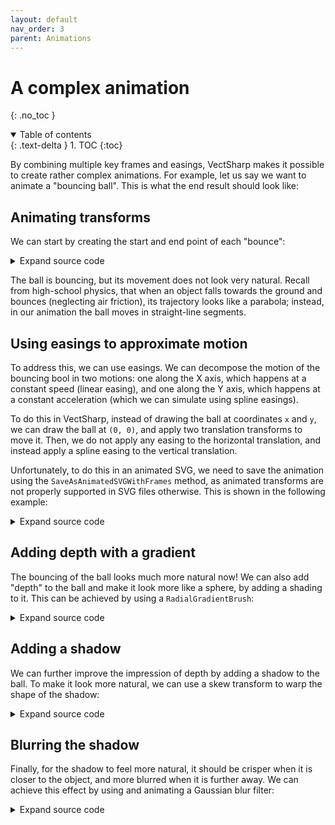 ```yaml
---
layout: default
nav_order: 3
parent: Animations
---
```


# A complex animation
{: .no_toc }

<details open markdown="block">
  <summary>
    Table of contents
  </summary>
  {: .text-delta }
1. TOC
{:toc}
</details>

By combining multiple key frames and easings, VectSharp makes it possible to create rather complex animations. For example, let us say we want to animate a "bouncing ball". This is what the end result should look like:

<p style="text-align: center">
    <object data="assets/images/bouncingBall_4.svg" style="height: 22em">
    </object>
</p>

## Animating transforms

We can start by creating the start and end point of each "bounce":

<div class="code-example">
<p style="text-align: center">
    <object data="assets/images/bouncingBall_0.svg" style="height: 22em">
    </object>
</p>
</div>
<details markdown="block">
<summary>
    Expand source code
  </summary>
  {: .text-delta }


{% highlight CSharp %}
using VectSharp;
using VectSharp.SVG;

// Create the animation object, specifying the width, height and linearisation resolution.
Animation animation = new Animation(200, 100, 1);

// Starting X and Y position of the ball.
double startingX = 10;
double startingY = 10;

// Y coordinate of the "floor".
double floorY = 90;

// Amount of energy conserved in each bounce.
double damping = 0.75;

// Speed of the ball on the X axis.
double xSpeed = 20;

// Current time in the animation.
double currTime = 0;

// Create the frames in a loop.
for (int i = 0; i < 20; i++)
{
    // Create a Graphics object to hold the frame.
    Graphics frameContents = new Graphics();

    // Coordinates of the ball in the current frame.
    double x, y;

    // The ball moves along the X axis at a constant speed.
    x = startingX + xSpeed * currTime;

    // In even frames, the ball will be in the air.
    if (i % 2 == 0)
    {
        // The height of each bounce can be computed using the damping factor.
        y = startingY + (floorY - startingY) * (1 - Math.Pow(damping, i / 2));
    }
    // In odd frames, the ball is on the floor.
    else
    {
        y = floorY;
    }

    // Draw the ball at the appropriate coordinates, in green.
    frameContents.FillPath(new GraphicsPath().Arc(x, y, 10, 0, 2 * Math.PI), Colour.FromRgb(0, 158, 115), tag: "ball");

    // Create a new Frame, with a duration of 0s (each bounce is istantaneous).
    Frame frame = new Frame(frameContents, 0);

    // The amount of time between bounces (i.e. the duration of the transition) depends on how much the ball
    // needs to travel vertically.
    double duration = Math.Pow(damping, i / 2);

    // Transition between the previous frame and the current frame.
    Transition transition = null;

    // Create a new transition, with the right duration (except for the first frame).
    if (i > 0)
    {
        transition = new Transition(duration * 1000);
    }

    // Add the frame to the animation.
    animation.AddFrame(frame, transition);

    // Increase the current time.
    currTime += duration;
}

// Save the animation as an animated SVG file.
animation.SaveAsAnimatedSVG("animation.svg");
{% endhighlight %}
</details>

The ball is bouncing, but its movement does not look very natural. Recall from high-school physics, that when an object falls towards the ground and bounces (neglecting air friction), its trajectory looks like a parabola; instead, in our animation the ball moves in straight-line segments.

## Using easings to approximate motion

To address this, we can use easings. We can decompose the motion of the bouncing bool in two motions: one along the X axis, which happens at a constant speed (linear easing), and one along the Y axis, which happens at a constant acceleration (which we can simulate using spline easings).

To do this in VectSharp, instead of drawing the ball at coordinates `x` and `y`, we can draw the ball at `(0, 0)`, and apply two translation transforms to move it. Then, we do not apply any easing to the horizontal translation, and instead apply a spline easing to the vertical translation.

Unfortunately, to do this in an animated SVG, we need to save the animation using the `SaveAsAnimatedSVGWithFrames` method, as animated transforms are not properly supported in SVG files otherwise. This is shown in the following example:

<div class="code-example">
<p style="text-align: center">
    <object data="assets/images/bouncingBall_1.svg" style="height: 22em">
    </object>
</p>
</div>
<details markdown="block">
<summary>
    Expand source code
  </summary>
  {: .text-delta }
{% highlight CSharp %}
using VectSharp;
using VectSharp.SVG;

// Create the animation object, specifying the width, height and linearisation resolution.
Animation animation = new Animation(200, 100, 1);

// Starting X and Y position of the ball.
double startingX = 10;
double startingY = 10;

// Y coordinate of the "floor".
double floorY = 90;

// Amount of energy conserved in each bounce.
double damping = 0.75;

// Speed of the ball on the X axis.
double xSpeed = 20;

// Current time in the animation.
double currTime = 0;

// Create the frames in a loop.
for (int i = 0; i < 20; i++)
{
    // Create a Graphics object to hold the frame.
    Graphics frameContents = new Graphics();

    // Coordinates of the ball in the current frame.
    double x, y;

    // The ball moves along the X axis at a constant speed.
    x = startingX + xSpeed * currTime;

    // In even frames, the ball will be in the air.
    if (i % 2 == 0)
    {
        // The height of each bounce can be computed using the damping factor.
        y = startingY + (floorY - startingY) * (1 - Math.Pow(damping, i / 2));
    }
    // In odd frames, the ball is on the floor.
    else
    {
        y = floorY;
    }

    // Apply the translation to the X axis.
    frameContents.Translate(x, 0, tag: "xTranslation");

    // Apply the translation to the Y axis.
    frameContents.Translate(0, y, tag: "yTranslation");

    // Draw the ball at 0, 0, in green.
    frameContents.FillPath(new GraphicsPath().Arc(0, 0, 10, 0, 2 * Math.PI), Colour.FromRgb(0, 158, 115), tag: "ball");

    // Create a new Frame, with a duration of 0s (each bounce is istantaneous).
    Frame frame = new Frame(frameContents, 0);

    // The amount of time between bounces (i.e. the duration of the transition) depends on how much the ball
    // needs to travel vertically.
    double duration = Math.Pow(damping, i / 2);

    // Create the easing for the Y axis translation.
    Dictionary<string, IEasing> easings = new Dictionary<string, IEasing>();
    
    // When i is odd, the ball is falling down: start slow and accelerate.
    if (i % 2 == 1)
    {
        easings.Add("yTranslation", new SplineEasing(new Point(0.5414, 0.0353), new Point(0.8650, 0.7570)));
    }
    // When i is even, the ball is rising up: start fast and slow down.
    else
    {
        easings.Add("yTranslation", new SplineEasing(new Point(0.1350, 0.2430), new Point(0.4585, 0.9647)));
    }
    

    // Transition between the previous frame and the current frame.
    Transition transition = null;

    // Create a new transition, with the right duration (except for the first frame).
    if (i > 0)
    {
        transition = new Transition(duration * 1000, easings: easings);
    }

    // Add the frame to the animation.
    animation.AddFrame(frame, transition);

    // Increase the current time.
    currTime += duration;
}

// Save the animation as an animated SVG file. Note that we need to save the animation
// using the SaveAsAnimatedSVGWithFrames method, as transform animations are not fully
// supported in SVG animations otherwise.
animation.SaveAsAnimatedSVGWithFrames("animation.svg");
{% endhighlight %}
</details>

## Adding depth with a gradient

The bouncing of the ball looks much more natural now! We can also add "depth" to the ball and make it look more like a sphere, by adding a shading to it. This can be achieved by using a `RadialGradientBrush`:

<div class="code-example">
<p style="text-align: center">
    <object data="assets/images/bouncingBall_2.svg" style="height: 22em">
    </object>
</p>
</div>
<details markdown="block">
<summary>
    Expand source code
  </summary>
  {: .text-delta }
{% highlight CSharp %}
// ...

// Create a radial gradient to shade the ball.
RadialGradientBrush ballGradient = new RadialGradientBrush(new Point(-4, -4), new Point(-2, -2), 20,
    new GradientStop(Colour.FromRgb(118, 242, 195), 0),  // Highlight
    new GradientStop(Colour.FromRgb(0, 158, 115), 0.35), // Base colour
    new GradientStop(Colour.FromRgb(0, 0, 0), 1));       // Shadow

// Draw the ball at 0, 0 using the gradient.
frameContents.FillPath(new GraphicsPath().Arc(0, 0, 10, 0, 2 * Math.PI), ballGradient, tag: "ball");

// ...
{% endhighlight %}
</details>

## Adding a shadow

We can further improve the impression of depth by adding a shadow to the ball. To make it look more natural, we can use a skew transform to warp the shape of the shadow:

<div class="code-example">
<p style="text-align: center">
    <object data="assets/images/bouncingBall_3.svg" style="height: 22em">
    </object>
</p>
</div>
<details markdown="block">
<summary>
    Expand source code
  </summary>
  {: .text-delta }
{% highlight CSharp %}
// Create the animation object, specifying the width, height and linearisation resolution.
Animation animation = new Animation(200, 100, 1);

// Starting X and Y position of the ball.
double startingX = 10;
double startingY = 10;

// Y coordinate of the "floor".
double floorY = 90;

// Amount of energy conserved in each bounce.
double damping = 0.75;

// Speed of the ball on the X axis.
double xSpeed = 20;

// Current time in the animation.
double currTime = 0;

// Create the frames in a loop.
for (int i = 0; i < 20; i++)
{
    // Create a Graphics object to hold the frame.
    Graphics frameContents = new Graphics();

    // Coordinates of the ball in the current frame.
    double x, y;

    // The ball moves along the X axis at a constant speed.
    x = startingX + xSpeed * currTime;

    // In even frames, the ball will be in the air.
    if (i % 2 == 0)
    {
        // The height of each bounce can be computed using the damping factor.
        y = startingY + (floorY - startingY) * (1 - Math.Pow(damping, i / 2));
    }
    // In odd frames, the ball is on the floor.
    else
    {
        y = floorY;
    }

    // Apply the translation to the X axis.
    frameContents.Translate(x, 0, tag: "xTranslation");

    // Apply the translation to the Y axis.
    frameContents.Translate(0, y, tag: "yTranslation");

    // Save the graphics context.
    frameContents.Save();

    // Apply the skew. On odd frames, the shadow should be aligned with the ball,
    // as both are on the floor.
    if (i % 2 == 1)
    {
        frameContents.Transform(1, // Scale X
            0,  // Skew X
            -2, // Skew Y
            1,  // Scale Y
            20, // Translate X
            0,  // Translate Y
            tag: "skew");
    }
    // On even frames, the shadow should be further away from the ball, as the shadow
    // is still on the floor, while the ball is in the air. The shadow should also be
    // larger.
    else
    {
        frameContents.Transform(1 + 0.5 * Math.Pow(damping, i / 2), // Scale X
            0, // Skew X
            -2 * (1 + Math.Pow(damping, i / 2)), // Skew Y
            1 + 0.5 * Math.Pow(damping, i / 2), // Scale Y
            20 * (1 + Math.Pow(damping, i / 2)) + 50 * Math.Pow(damping, i / 2), // Translate X
            -5 * Math.Pow(damping, i / 2), // Translate Y
            tag: "skew");
    }

    // Draw the shadow.
    frameContents.FillPath(new GraphicsPath().Arc(0, 0, 10, 0, 2 * Math.PI), Colour.FromRgb(128, 128, 128), tag: "shadow");

    // Remove the skew transform.
    frameContents.Restore();

    // Create a radial gradient to shade the ball.
    RadialGradientBrush ballGradient = new RadialGradientBrush(new Point(-4, -4), new Point(-2, -2), 20,
        new GradientStop(Colour.FromRgb(118, 242, 195), 0),  // Highlight
        new GradientStop(Colour.FromRgb(0, 158, 115), 0.35), // Base colour
        new GradientStop(Colour.FromRgb(0, 0, 0), 1));       // Shadow

    // Draw the ball at 0, 0 using the gradient.
    frameContents.FillPath(new GraphicsPath().Arc(0, 0, 10, 0, 2 * Math.PI), ballGradient, tag: "ball");

    // Create a new Frame, with a duration of 0s (each bounce is istantaneous).
    Frame frame = new Frame(frameContents, 0);

    // The amount of time between bounces (i.e. the duration of the transition) depends on how much the ball
    // needs to travel vertically.
    double duration = Math.Pow(damping, i / 2);

    // Create the easing for the Y axis translation.
    Dictionary<string, IEasing> easings = new Dictionary<string, IEasing>();

    // When i is odd, the ball is falling down: start slow and accelerate.
    if (i % 2 == 1)
    {
        easings.Add("yTranslation", new SplineEasing(new Point(0.5414, 0.0353), new Point(0.8650, 0.7570)));
        // As the amount of skew depends on the position on the Y axis, we need to apply the same easing
        // to the skew transformation as well.
        easings.Add("skew", new SplineEasing(new Point(0.5414, 0.0353), new Point(0.8650, 0.7570)));
    }
    // When i is even, the ball is rising up: start fast and slow down.
    else
    {
        easings.Add("yTranslation", new SplineEasing(new Point(0.1350, 0.2430), new Point(0.4585, 0.9647)));
        // As the amount of skew depends on the position on the Y axis, we need to apply the same easing
        // to the skew transformation as well.
        easings.Add("skew", new SplineEasing(new Point(0.1350, 0.2430), new Point(0.4585, 0.9647)));
    }


    // Transition between the previous frame and the current frame.
    Transition transition = null;

    // Create a new transition, with the right duration (except for the first frame).
    if (i > 0)
    {
        transition = new Transition(duration * 1000, easings: easings);
    }

    // Add the frame to the animation.
    animation.AddFrame(frame, transition);

    // Increase the current time.
    currTime += duration;
}

// Save the animation as an animated SVG file. Note that we need to save the animation
// using the SaveAsAnimatedSVGWithFrames method, as transform animations are not fully
// supported in SVG animations otherwise.
animation.SaveAsAnimatedSVGWithFrames("animation.svg");
{% endhighlight %}
</details>

## Blurring the shadow

Finally, for the shadow to feel more natural, it should be crisper when it is closer to the object, and more blurred when it is further away. We can achieve this effect by using and animating a Gaussian blur filter:

<div class="code-example">
<p style="text-align: center">
    <object data="assets/images/bouncingBall_4.svg" style="height: 22em">
    </object>
</p>
</div>
<details markdown="block">
<summary>
    Expand source code
  </summary>
  {: .text-delta }
{% highlight CSharp %}
// Create the animation object, specifying the width, height and linearisation resolution.
Animation animation = new Animation(200, 100, 1);

// Starting X and Y position of the ball.
double startingX = 10;
double startingY = 10;

// Y coordinate of the "floor".
double floorY = 90;

// Amount of energy conserved in each bounce.
double damping = 0.75;

// Speed of the ball on the X axis.
double xSpeed = 20;

// Current time in the animation.
double currTime = 0;

// Create the frames in a loop.
for (int i = 0; i < 20; i++)
{
    // Create a Graphics object to hold the frame.
    Graphics frameContents = new Graphics();

    // Coordinates of the ball in the current frame.
    double x, y;

    // The ball moves along the X axis at a constant speed.
    x = startingX + xSpeed * currTime;

    // In even frames, the ball will be in the air.
    if (i % 2 == 0)
    {
        // The height of each bounce can be computed using the damping factor.
        y = startingY + (floorY - startingY) * (1 - Math.Pow(damping, i / 2));
    }
    // In odd frames, the ball is on the floor.
    else
    {
        y = floorY;
    }

    // Apply the translation to the X axis.
    frameContents.Translate(x, 0, tag: "xTranslation");

    // Apply the translation to the Y axis.
    frameContents.Translate(0, y, tag: "yTranslation");

    // Save the graphics context.
    frameContents.Save();

    // Apply the skew. On odd frames, the shadow should be aligned with the ball,
    // as both are on the floor.
    if (i % 2 == 1)
    {
        frameContents.Transform(1, // Scale X
            0,  // Skew X
            -2, // Skew Y
            1,  // Scale Y
            20, // Translate X
            0,  // Translate Y
            tag: "skew");
    }
    // On even frames, the shadow should be further away from the ball, as the shadow
    // is still on the floor, while the ball is in the air. The shadow should also be
    // larger.
    else
    {
        frameContents.Transform(1 + 0.5 * Math.Pow(damping, i / 2), // Scale X
            0, // Skew X
            -2 * (1 + Math.Pow(damping, i / 2)), // Skew Y
            1 + 0.5 * Math.Pow(damping, i / 2), // Scale Y
            20 * (1 + Math.Pow(damping, i / 2)) + 50 * Math.Pow(damping, i / 2), // Translate X
            -5 * Math.Pow(damping, i / 2), // Translate Y
            tag: "skew");
    }

    // Create a new Graphics object to hold the shadow that will be blurred.
    Graphics shadow = new Graphics();

    // Draw the shadow.
    shadow.FillPath(new GraphicsPath().Arc(0, 0, 10, 0, 2 * Math.PI), Colour.FromRgb(128, 128, 128), tag: "shadow");

    // On odd frames, the shadow should be crisper, as it is close to the ball.
    if (i % 2 == 1)
    {
        frameContents.DrawGraphics(0, 0, shadow, new GaussianBlurFilter(0.5), tag: "shadowFilter");
    }
    // On even frames, the shadow should be more blurred, as it is further away from the ball.
    // The distance between the ball and the shadow depends on the height of the bounce.
    else
    {
        frameContents.DrawGraphics(0, 0, shadow, new GaussianBlurFilter(0.5 + 10 * Math.Pow(damping, i / 2)), tag: "shadowFilter");
    }

    // Remove the skew transform.
    frameContents.Restore();

    // Create a radial gradient to shade the ball.
    RadialGradientBrush ballGradient = new RadialGradientBrush(new Point(-4, -4), new Point(-2, -2), 20,
        new GradientStop(Colour.FromRgb(118, 242, 195), 0),  // Highlight
        new GradientStop(Colour.FromRgb(0, 158, 115), 0.35), // Base colour
        new GradientStop(Colour.FromRgb(0, 0, 0), 1));       // Shadow

    // Draw the ball at 0, 0 using the gradient.
    frameContents.FillPath(new GraphicsPath().Arc(0, 0, 10, 0, 2 * Math.PI), ballGradient, tag: "ball");

    // Create a new Frame, with a duration of 0s (each bounce is istantaneous).
    Frame frame = new Frame(frameContents, 0);

    // The amount of time between bounces (i.e. the duration of the transition) depends on how much the ball
    // needs to travel vertically.
    double duration = Math.Pow(damping, i / 2);

    // Create the easing for the Y axis translation.
    Dictionary<string, IEasing> easings = new Dictionary<string, IEasing>();

    // When i is odd, the ball is falling down: start slow and accelerate.
    if (i % 2 == 1)
    {
        easings.Add("yTranslation", new SplineEasing(new Point(0.5414, 0.0353), new Point(0.8650, 0.7570)));
        // As the amount of skew depends on the position on the Y axis, we need to apply the same easing
        // to the skew transformation as well.
        easings.Add("skew", new SplineEasing(new Point(0.5414, 0.0353), new Point(0.8650, 0.7570)));
        // As the amount of blurring depends on the position on the Y axis, we need to apply the same easing
        // to the blur filter transformation as well.
        easings.Add("shadowFilter", new SplineEasing(new Point(0.5414, 0.0353), new Point(0.8650, 0.7570)));
    }
    // When i is even, the ball is rising up: start fast and slow down.
    else
    {
        easings.Add("yTranslation", new SplineEasing(new Point(0.1350, 0.2430), new Point(0.4585, 0.9647)));
        // As the amount of skew depends on the position on the Y axis, we need to apply the same easing
        // to the skew transformation as well.
        easings.Add("skew", new SplineEasing(new Point(0.1350, 0.2430), new Point(0.4585, 0.9647)));
        // As the amount of blurring depends on the position on the Y axis, we need to apply the same easing
        // to the blur filter transformation as well.
        easings.Add("shadowFilter", new SplineEasing(new Point(0.1350, 0.2430), new Point(0.4585, 0.9647)));
    }


    // Transition between the previous frame and the current frame.
    Transition transition = null;

    // Create a new transition, with the right duration (except for the first frame).
    if (i > 0)
    {
        transition = new Transition(duration * 1000, easings: easings);
    }

    // Add the frame to the animation.
    animation.AddFrame(frame, transition);

    // Increase the current time.
    currTime += duration;
}

// Save the animation as an animated SVG file. Note that we need to save the animation
// using the SaveAsAnimatedSVGWithFrames method, as transform animations are not fully
// supported in SVG animations otherwise.
animation.SaveAsAnimatedSVGWithFrames("animation.svg");
{% endhighlight %}
</details>